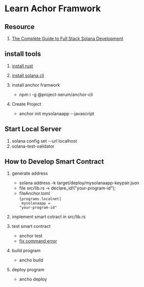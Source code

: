 
# Learn Achor Framwork
## Resource

1. [The Complete Guide to Full Stack Solana Development](https://dev.to/dabit3/the-complete-guide-to-full-stack-solana-development-with-react-anchor-rust-and-phantom-3291)

## install tools

1. [install rust](https://www.rust-lang.org/tools/install)<br />
2. [install solana cli](https://docs.solana.com/cli/install-solana-cli-tools)<br />
3. install anchor framwork 
    - npm i -g @project-serum/anchor-cli <br />

4. Create Project
    - anchor init mysolanaapp --javascript <br />

## Start Local Server

1. solana config set --url localhost
2. solana-test-validator

## How to Develop Smart Contract

1. generate address
    - solana address -k target/deploy/mysolanaapp-keypair.json
    - file src/lib.rs -> declare_id!("your-program-id");
    - fileAnchor.toml <br/>
        <code>[programs.localnet]<br />
        mysolanaapp = "your-program-id"</code>

2. implement smart cotract in src/lib.rs
3. test smart contract
    - anchor test
    - [fix command error](https://github.com/project-serum/anchor/issues/1044)
4. build program
    - ancho build
5. deploy program
    - ancho deploy

